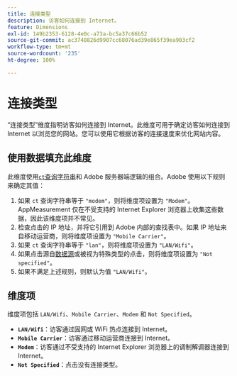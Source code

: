 ```yaml
---
title: 连接类型
description: 访客如何连接到 Internet。
feature: Dimensions
exl-id: 149b2353-6128-4e0c-a73a-bc5a37c66b52
source-git-commit: ac3748826d9907cc68076ad39e865f39ea903cf2
workflow-type: tm+mt
source-wordcount: '235'
ht-degree: 100%

---
```


# 连接类型

“连接类型”维度指明访客如何连接到 Internet。此维度可用于确定访客如何连接到 Internet 以浏览您的网站。您可以使用它根据访客的连接速度来优化网站内容。

## 使用数据填充此维度

此维度使用[`ct`查询字符串](/help/implement/validate/query-parameters.md)和 Adobe 服务器端逻辑的组合。Adobe 使用以下规则来确定其值：

1. 如果 `ct` 查询字符串等于 `"modem"`，则将维度项设置为 `"Modem"`。AppMeasurement 仅在不受支持的 Internet Explorer 浏览器上收集这些数据，因此该维度项并不常见。
1. 检查点击的 IP 地址，并将它引用到 Adobe 内部的查找表中。如果 IP 地址来自移动运营商，则将维度项设置为 `"Mobile Carrier"`。
1. 如果 `ct` 查询字符串等于 `"lan"`，则将维度项设置为 `"LAN/Wifi"`。
1. 如果点击源自[数据源](/help/import/data-sources/overview.md)或被视为特殊类型的点击，则将维度项设置为 `"Not specified"`。
1. 如果不满足上述规则，则默认为值 `"LAN/Wifi"`。

## 维度项

维度项包括 `LAN/Wifi`、`Mobile Carrier`、`Modem` 和 `Not Specified`。

* **`LAN/Wifi`**：访客通过固网或 WiFi 热点连接到 Internet。
* **`Mobile Carrier`**：访客通过移动运营商连接到 Internet。
* **`Modem`**：访客通过不受支持的 Internet Explorer 浏览器上的调制解调器连接到 Internet。
* **`Not Specified`**：点击没有连接类型。
